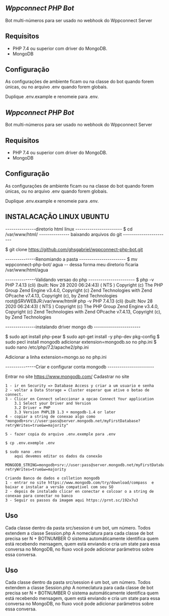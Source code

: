 ## _Wppconnect PHP Bot_

Bot multi-números para ser usado no webhook do Wppconnect Server

## Requisitos

* PHP 7.4 ou superior com driver do MongoDB.
* MongoDB

## Configuração

As configurações de ambiente ficam ou na classe do bot quando forem únicas, ou no arquivo .env quando forem globais. 

Duplique .env.example e renomeie para .env. 
## _Wppconnect PHP Bot_

Bot multi-números para ser usado no webhook do Wppconnect Server

## Requisitos

* PHP 7.4 ou superior com driver do MongoDB.
* MongoDB

## Configuração

As configurações de ambiente ficam ou na classe do bot quando forem únicas, ou no arquivo .env quando forem globais. 

Duplique .env.example e renomeie para .env. 

## INSTALACAÇÃO LINUX UBUNTU


---------------diretorio html linux -----------------------
$ cd /var/www/html/
---------------  baixando arquivos do git -----------------------

$ git clone https://github.com/ghsgabriel/wppconnect-php-bot.git

---------------Renomiando a pasta -----------------------
$ mv wppconnect-php-bot/ agua -- dessa forma meu diretorio ficaria /var/www/html/agua

---------------Validando versao do php -----------------------
$ php -v  
PHP 7.4.13 (cli) (built: Nov 28 2020 06:24:43) ( NTS )
Copyright (c) The PHP Group
Zend Engine v3.4.0, Copyright (c) Zend Technologies
    with Zend OPcache v7.4.13, Copyright (c), by Zend Technologies
root@SRVWEBJR:/var/www/html# php -v
PHP 7.4.13 (cli) (built: Nov 28 2020 06:24:43) ( NTS )
Copyright (c) The PHP Group
Zend Engine v3.4.0, Copyright (c) Zend Technologies
    with Zend OPcache v7.4.13, Copyright (c), by Zend Technologies

---------------instalando driver mongo db  -----------------------

$ sudo apt install php-pear
$ sudo apt-get install -y php-dev pkg-config
$ sudo pecl install mongodb
adicionar  extension=mongodb.so no  php.ini
$ sudo nano /etc/php/7.2/apache2/php.ini 


Adicionar a linha extension=mongo.so no php.ini

---------------Criar e configurar conta mongodb  -----------------------

Entrar no site https://www.mongodb.com/
Cadastrar no site

    1 - ir en Security => Database Access y criar a um usuario e senha 
    2 - voltar a Data Storage = Cluster esperar que ative o botao de connect.
    3 - Clicar en Connect seleccionar a opcao Connect Your application
        3.1 Select your Driver and Version 
        3.2 Driver = PHP
        3.3 Version PHPLIB 1.3 + mongodb-1.4 or later
    4 - copiar a string de conexao algo como "mongodb+srv://user:pass@server.mongodb.net/myFirstDatabase?retryWrites=true&w=majority"

    5 - fazer copia do arquivo .env.exemple para .env

    $ cp .env.exemple .env

    $ sudo nano .env 
        aqui devemos editar os dados da conexão
        MONGODB_STRING=mongodb+srv://user:pass@server.mongodb.net/myFirstDatabase?retryWrites=true&w=majority

    Criando Banco de dados e colletion mongodb
    1 - entrar no site https://www.mongodb.com/try/download/compass  e baixar e instalar a versão compativel com seu SO
    2 - depois de instalado clicar en conectar e colcoar o a string de conexao para conectar no banco 
    3 - Seguir os passos da imagem aqui https://prnt.sc/192x7u3



## Uso
Cada classe dentro da pasta src/session é um bot, um número.
Todos extendem a classe Session.php
A nomeclatura para cada classe de bot precisa ser N + BOTNUMBER
O sistema automáticamente identifica quem está recebendo mensagem, quem está enviando e cria um state para essa conversa no MongoDB, no fluxo você pode adicionar parâmetros sobre essa conversa.

## Uso
Cada classe dentro da pasta src/session é um bot, um número.
Todos extendem a classe Session.php
A nomeclatura para cada classe de bot precisa ser N + BOTNUMBER
O sistema automáticamente identifica quem está recebendo mensagem, quem está enviando e cria um state para essa conversa no MongoDB, no fluxo você pode adicionar parâmetros sobre essa conversa.
